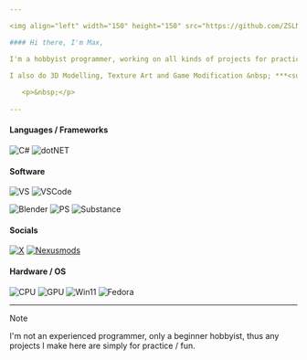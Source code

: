```yaml
---

<img align="left" width="150" height="150" src="https://github.com/ZSLN-dev/ZSLN-dev/assets/157525219/bff72a3d-5cbe-4423-8871-91f465838dd1">

#### Hi there, I'm Max,

I'm a hobbyist programmer, working on all kinds of projects for practice and fun. For now, I'm using ***C# and Blazor*** for the most part.
   
I also do 3D Modelling, Texture Art and Game Modification &nbsp; ***<sup><sub>( See below for Things I use / Links )</sub></sup>***

   <p>&nbsp;</p>
   
---
```

   
#### Languages / Frameworks
![C#](https://img.shields.io/badge/C%23-239120?style=for-the-badge&logo=csharp&logoColor=white) ![dotNET](https://img.shields.io/badge/.NET-5C2D91?style=for-the-badge&logo=.net&logoColor=white)

#### Software
![VS](https://img.shields.io/badge/Visual_Studio-5C2D91?style=for-the-badge&logo=visual%20studio&logoColor=white) ![VSCode](https://img.shields.io/badge/VSCode-0078D4?style=for-the-badge&logo=visual%20studio%20code&logoColor=white)

![Blender](https://img.shields.io/badge/blender-%23F5792A.svg?style=for-the-badge&logo=blender&logoColor=white) ![PS](https://img.shields.io/badge/Photoshop-31A8FF?style=for-the-badge&logo=Adobe%20Photoshop&logoColor=black) ![Substance](https://img.shields.io/badge/-Substance_Painter-green?style=for-the-badge&logo=)

#### Socials
[![X](https://img.shields.io/badge/Twitter-1DA1F2?style=for-the-badge&logo=twitter&logoColor=white)](https://twitter.com/ZASLONPC) [![Nexusmods](https://img.shields.io/badge/-nexusmods-orange?style=for-the-badge&logo=)](https://www.nexusmods.com/users/127940103)

#### Hardware / OS
![CPU](https://img.shields.io/badge/i7_9700k-0071C5?style=for-the-badge&logo=intel&logoColor=white) ![GPU](https://img.shields.io/badge/RTX3060ti-76B900?style=for-the-badge&logo=nvidia&logoColor=white) ![Win11](https://img.shields.io/badge/Windows-0078D6?style=for-the-badge&logo=windows&logoColor=white) ![Fedora](https://img.shields.io/badge/Fedora-294172?style=for-the-badge&logo=fedora&logoColor=white)
   
---

> [!NOTE]  
> I'm not an experienced programmer, only a beginner hobbyist, thus any projects I make here are simply for practice / fun.
